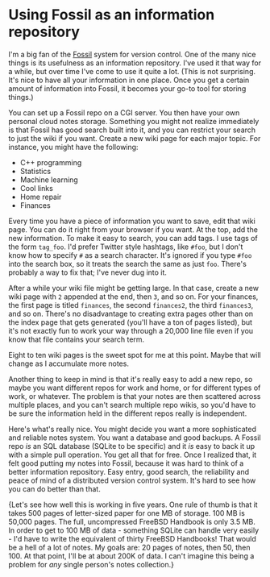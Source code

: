 # Using Fossil as an information repository

I'm a big fan of the [Fossil](https://fossil-scm.org/home/doc/trunk/www/index.wiki) system for version control. One of the many nice things is its usefulness as an information repository. I've used it that way for a while, but over time I've come to use it quite a lot. (This is not surprising. It's nice to have all your information in one place. Once you get a certain amount of information into Fossil, it becomes your go-to tool for storing things.)

You can set up a Fossil repo on a CGI server. You then have your own personal cloud notes storage. Something you might not realize immediately is that Fossil has good search built into it, and you can restrict your search to just the wiki if you want. Create a new wiki page for each major topic. For instance, you might have the following:

- C++ programming
- Statistics
- Machine learning
- Cool links
- Home repair
- Finances

Every time you have a piece of information you want to save, edit that wiki page. You can do it right from your browser if you want. At the top, add the new information. To make it easy to search, you can add tags. I use tags of the form `tag_foo`. I'd prefer Twitter style hashtags, like `#foo`, but I don't know how to specify `#` as a search character. It's ignored if you type `#foo` into the search box, so it treats the search the same as just `foo`. There's probably a way to fix that; I've never dug into it.

After a while your wiki file might be getting large. In that case, create a new wiki page with `2` appended at the end, then `3`, and so on. For your finances, the first page is titled `finances`, the second `finances2`, the third `finances3`, and so on. There's no disadvantage to creating extra pages other than on the index page that gets generated (you'll have a ton of pages listed), but it's not exactly fun to work your way through a 20,000 line file even if you know that file contains your search term.

Eight to ten wiki pages is the sweet spot for me at this point. Maybe that will change as I accumulate more notes.

Another thing to keep in mind is that it's really easy to add a new repo, so maybe you want different repos for work and home, or for different types of work, or whatever. The problem is that your notes are then scattered across multiple places, and you can't search multiple repo wikis, so you'd have to be sure the information held in the different repos really is independent.

Here's what's really nice. You might decide you want a more sophisticated and reliable notes system. You want a database and good backups. A Fossil repo *is* an SQL database (SQLite to be specific) and it *is* easy to back it up with a simple pull operation. You get all that for free. Once I realized that, it felt good putting my notes into Fossil, because it was hard to think of a better information repository. Easy entry, good search, the reliability and peace of mind of a distributed version control system. It's hard to see how you can do better than that.

{Let's see how well this is working in five years. One rule of thumb is that it takes 500 pages of letter-sized paper for one MB of storage. 100 MB is 50,000 pages. The full, uncompressed FreeBSD Handbook is only 3.5 MB. In order to get to 100 MB of data - something SQLite can handle very easily - I'd have to write the equivalent of thirty FreeBSD Handbooks! That would be a hell of a lot of notes. My goals are: 20 pages of notes, then 50, then 100. At that point, I'll be at about 200K of data. I can't imagine this being a problem for *any* single person's notes collection.}
